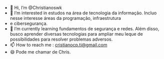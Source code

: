 - 👋 Hi, I’m @Christianoswk
- 👀 I’m interested in estudos na área de tecnologia da informação. Incluo nesse interesse áreas da programação, infraestrutura
- e cibersegurança. 
- 🌱 I’m currently learning fundamentos de segurança e redes. Além disso, busco aprender diversas tecnologias para
   ampliar meu leque de possibilidades para resolver problemas adversos.
- 📫 How to reach me : cristianocp.ti@gmail.com
- 😄 Pode me chamar de Chris.


<!---
Christianoswk/Christianoswk is a ✨ special ✨ repository because its `README.md` (this file) appears on your GitHub profile.
You can click the Preview link to take a look at your changes.
--->
